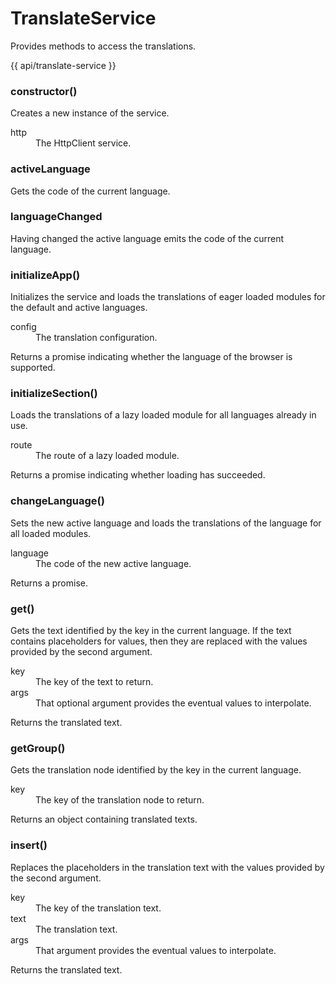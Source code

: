 <!-- ======================================================================
--- Search engine
title:          TranslateService
keywords:       TranslateService
description:    TranslateService.
--- Menu system
order:          40
text:           TranslateService
hidden:         false
umbel:          false
--- Page properties
id:             
document:       
layout:         layout-2-left
$-left:         #side-menu
searchable:     true
--- Side menu
side-menu-root:     /api
side-menu-header:   API
side-menu-top:      
side-menu-depth:    2
======================================================================= -->

# TranslateService

Provides methods to access the translations.

{{ api/translate-service }}

### constructor()

Creates a new instance of the service.

<dl>
  <dt>http</dt>
  <dd>The HttpClient service.</dd>
</dl>

### activeLanguage

Gets the code of the current language.

### languageChanged

Having changed the active language emits the code of the current language.

### initializeApp()

Initializes the service and loads the translations of eager loaded modules for
the default and active languages.

<dl>
  <dt>config</dt>
  <dd>The translation configuration.</dd>
</dl>

<span class="code">Returns</span> a promise indicating whether the language
of the browser is supported.

### initializeSection()

Loads the translations of a lazy loaded module for all languages already in use.

<dl>
  <dt>route</dt>
  <dd>The route of a lazy loaded module.</dd>
</dl>

<span class="code">Returns</span> a promise indicating whether loading has succeeded.

### changeLanguage()

Sets the new active language and loads the translations of the language for
all loaded modules.

<dl>
  <dt>language</dt>
  <dd>The code of the new active language.</dd>
</dl>

<span class="code">Returns</span> a promise.

### get()

Gets the text identified by the key in the current language. If the text
contains placeholders for values, then they are replaced with the values
provided by the second argument.

<dl>
  <dt>key</dt>
  <dd>The key of the text to return.</dd>
  <dt>args</dt>
  <dd>That optional argument provides the eventual values to interpolate.</dd>
</dl>

<span class="code">Returns</span> the translated text.

### getGroup()

Gets the translation node identified by the key in the current language.

<dl>
  <dt>key</dt>
  <dd>The key of the translation node to return.</dd>
</dl>

<span class="code">Returns</span> an object containing translated texts.

### insert()

Replaces the placeholders in the translation text with the values provided by
the second argument.

<dl>
  <dt>key</dt>
  <dd>The key of the translation text.</dd>
  <dt>text</dt>
  <dd>The translation text.</dd>
  <dt>args</dt>
  <dd>That argument provides the eventual values to interpolate.</dd>
</dl>

<span class="code">Returns</span> the translated text.
